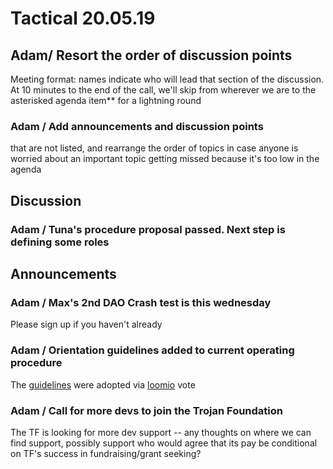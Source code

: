 # Tactical 20.05.19

## Adam/ Resort the order of discussion points

Meeting format: names indicate who will lead that section of the discussion. At 10 minutes to the end of the call, we'll skip from wherever we are to the asterisked agenda item\*\* for a lightning round

### Adam / Add announcements and discussion points

that are not listed, and rearrange the order of topics in case anyone is worried about an important topic getting missed because it's too low in the agenda

## Discussion

### Adam / Tuna's procedure proposal passed.  Next step is defining some roles

## Announcements

### Adam / Max's 2nd DAO Crash test is this wednesday

Please sign up if you haven't already

### Adam / Orientation guidelines added to current operating procedure

The [guidelines](https://docs.google.com/document/d/1U7CO2Qw8Utf_0_uyeeJ1X6WSY0C7C1ki2F59kwy724w/edit?usp=sharing) were adopted via [loomio](https://www.loomio.org/p/ql5AUFVf?back_to=https:%2F%2Fwww.loomio.org%2Fd%2Fqe0WU2gi%2Festablishing-an-orientation-procedure&membership_token=g5ST9oZZ4hc4DURofzgAdoyp&utm_campaign=poll_mailer&utm_medium=email&utm_source=poll_expired_author) vote

### Adam / Call for more devs to join the Trojan Foundation

The TF is looking for more dev support -- any thoughts on where we can find support, possibly support who would agree that its pay be conditional on TF's success in fundraising/grant seeking?

